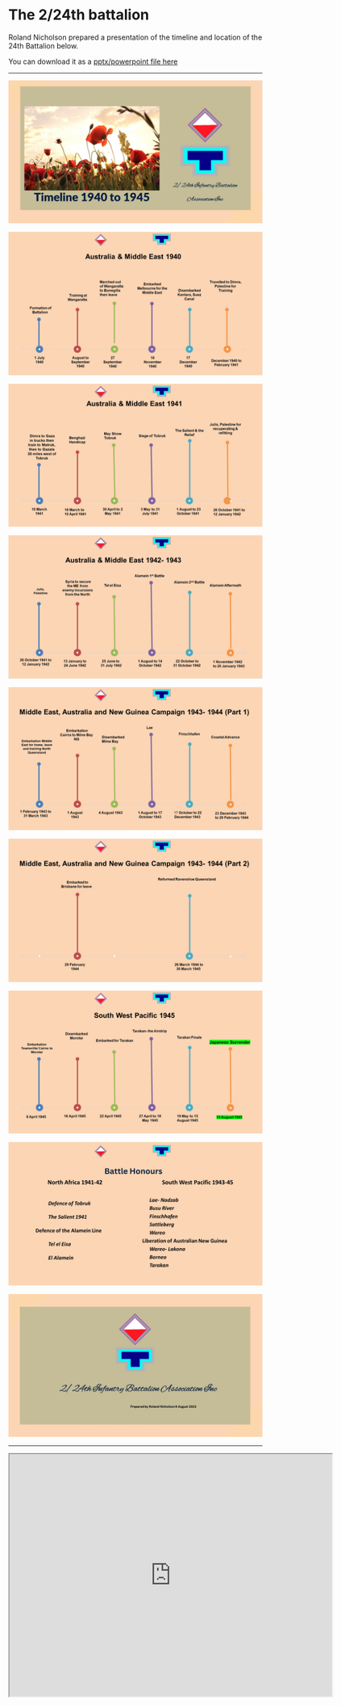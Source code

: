 


# The 2/24th battalion


Roland Nicholson prepared a presentation of the timeline and location of the 24th Battalion below.

You can download it as a [pptx/powerpoint file here](timeline.html)

<hr>

<p><img alt="Slide 1" src="Slide1.jpg" style=".img-fluid;max-width: 100%; height: auto;"/></p>
<p><img alt="Slide 2" src="Slide2.jpg" style=".img-fluid;max-width: 100%; height: auto;"/></p>
<p><img alt="Slide 3" src="Slide3.jpg" style=".img-fluid;max-width: 100%; height: auto;"/></p>
<p><img alt="Slide 4" src="Slide4.jpg" style=".img-fluid;max-width: 100%; height: auto;"/></p>
<p><img alt="Slide 5" src="Slide5.jpg" style=".img-fluid;max-width: 100%; height: auto;"/></p>
<p><img alt="Slide 6" src="Slide6.jpg" style=".img-fluid;max-width: 100%; height: auto;"/></p>
<p><img alt="Slide 7" src="Slide7.jpg" style=".img-fluid;max-width: 100%; height: auto;"/></p>
<p><img alt="Slide 8" src="Slide8.jpg" style=".img-fluid;max-width: 100%; height: auto;"/></p>
<p><img alt="Slide 9" src="Slide9.jpg" style=".img-fluid;max-width: 100%; height: auto;"/></p>


<hr>

<iframe src="https://www.google.com/maps/d/embed?mid=1yCYOlYnnxR8gxbJIwepvS2g39y7QS4o&ehbc=2E312F" width="640" height="480"></iframe>
